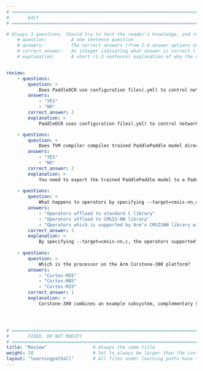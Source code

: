 ```yaml
---
# ================================================================================
#       Edit
# ================================================================================

# Always 3 questions. Should try to test the reader's knowledge, and reinforce the key points you want them to remember.
    # question:         A one sentence question
    # answers:          The correct answers (from 2-4 answer options only). Should be surrounded by quotes.
    # correct_answer:   An integer indicating what answer is correct (index starts from 0)
    # explanation:      A short (1-3 sentence) explanation of why the correct answer is correct. Can add aditional context if desired


review:
    - questions:
        question: >
            Does PaddleOCR use configuration files(.yml) to control network training and evaluation parameters?
        answers:
            - "YES"
            - "NO"
        correct_answer: 1                     
        explanation: >
            PaddleOCR uses configuration files(.yml) to control network training and evaluation parameters. In the configuration file, you can set the parameters for building the model, optimizer, loss function, and model pre- and post-processing. PaddleOCR reads these parameters from the configuration file, and then forms a complete training process to complete the model training.

    - questions:
        question: >
            Does TVM compiler compiles trained PaddlePaddle model directly?
        answers:
            - "YES"
            - "NO"
        correct_answer: 2                     
        explanation: >
            You need to export the trained PaddlePaddle model to a Paddle inference model that TVM can compile to generate code which is suitable to run on a Cortex-M processor. 
               
    - questions:
        question: >
            What happens to operators by specifying --target=cmsis-nn,c ... when using TVMC to compile the model?
        answers:
            - "Operators offload to standard C library"
            - "Operators offload to CMSIS-NN library"
            - "Operators which is supported by Arm’s CMSISNN library will be offloaded to a CMSIS –NN kernel and the rest will fall back to standard C library."
        correct_answer: 3                    
        explanation: >
            By specifying --target=cmsis-nn,c, the operators supported by Arm’s CMSISNN library will be offloaded to a CMSIS –NN kernel which best makes use of underlying Arm hardware acceleration. Otherwise, it will fall back to standard C library implementations.
            
    - questions:
        question: >
            Which is the processor on the Arm Corstone-300 platform?
        answers:
            - "Cortex-M55"
            - "Cortex-M85"
            - "Cortex-M33"
        correct_answer: 1                    
        explanation: >
            Corstone-300 combines an example subsystem, complementary System IP, and software and tools to streamline SoC development. Corstone-300 leverages Cortex-M55, Arm's most AI capable Cortex-M CPU.




# ================================================================================
#       FIXED, DO NOT MODIFY
# ================================================================================
title: "Review"                 # Always the same title
weight: 20                      # Set to always be larger than the content in this path
layout: "learningpathall"       # All files under learning paths have this same wrapper
---
```

